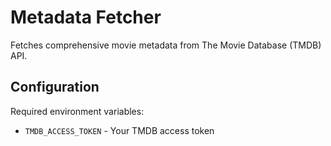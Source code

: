 # Metadata Fetcher

Fetches comprehensive movie metadata from The Movie Database (TMDB) API.

## Configuration

Required environment variables:
- `TMDB_ACCESS_TOKEN` - Your TMDB access token